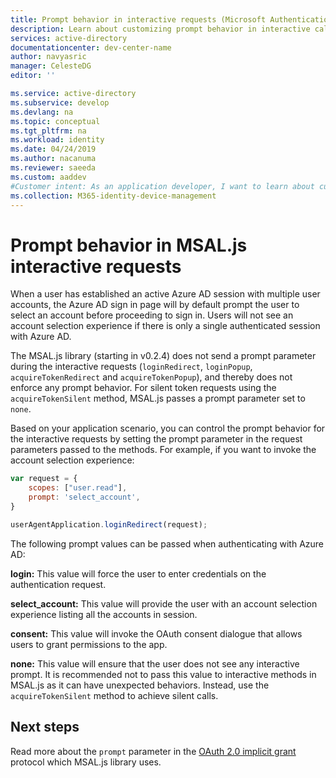 ```yaml
---
title: Prompt behavior in interactive requests (Microsoft Authentication Library for JavaScript) | Azure
description: Learn about customizing prompt behavior in interactive calls using the Microsoft Authentication Library for JavaScript (MSAL.js).
services: active-directory
documentationcenter: dev-center-name
author: navyasric
manager: CelesteDG
editor: ''

ms.service: active-directory
ms.subservice: develop
ms.devlang: na
ms.topic: conceptual
ms.tgt_pltfrm: na
ms.workload: identity
ms.date: 04/24/2019
ms.author: nacanuma
ms.reviewer: saeeda
ms.custom: aaddev
#Customer intent: As an application developer, I want to learn about customizing the UI prompt behaviors in MSAL.js library so I can decide if this platform meets my application development needs and requirements.
ms.collection: M365-identity-device-management
---
```


# Prompt behavior in MSAL.js interactive requests

When a user has established an active Azure AD session with multiple user accounts, the Azure AD sign in page will by default prompt the user to select an account before proceeding to sign in. Users will not see an account selection experience if there is only a single authenticated session with Azure AD.

The MSAL.js library (starting in v0.2.4) does not send a prompt parameter during the interactive requests (`loginRedirect`, `loginPopup`, `acquireTokenRedirect` and `acquireTokenPopup`), and thereby does not enforce any prompt behavior. For silent token requests using the `acquireTokenSilent` method, MSAL.js passes a prompt parameter set to `none`.

Based on your application scenario, you can control the prompt behavior for the interactive requests by setting the prompt parameter in the request parameters passed to the methods. For example, if you want to invoke the account selection experience:

```javascript
var request = {
    scopes: ["user.read"],
    prompt: 'select_account',
}

userAgentApplication.loginRedirect(request);
```


The following prompt values can be passed when authenticating with Azure AD:

**login:** This value will force the user to enter credentials on the authentication request.

**select_account:** This value will provide the user with an account selection experience listing all the accounts in session.

**consent:** This value will invoke the OAuth consent dialogue that allows users to grant permissions to the app.

**none:** This value will ensure that the user does not see any interactive prompt. It is recommended not to pass this value to interactive methods in MSAL.js as it can have unexpected behaviors. Instead, use the `acquireTokenSilent` method to achieve silent calls.

## Next steps

Read more about the `prompt` parameter in the [OAuth 2.0 implicit grant](v2-oauth2-implicit-grant-flow.md) protocol which MSAL.js library uses.
